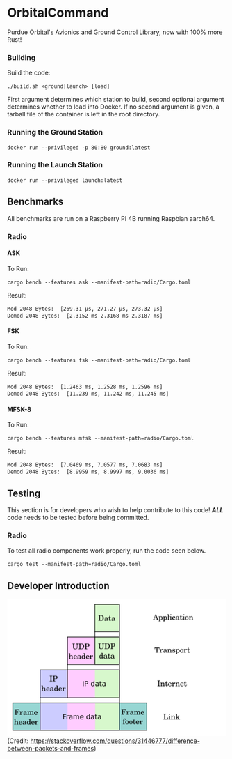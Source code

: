# OrbitalCommand
Purdue Orbital's Avionics and Ground Control Library, now with 100% more Rust!

### Building
Build the code:
```shell
./build.sh <ground|launch> [load]
```

First argument determines which station to build, second optional argument determines whether to load into Docker. 
If no second argument is given, a tarball file of the container is left in the root directory.

### Running the Ground Station
```shell
docker run --privileged -p 80:80 ground:latest
```

### Running the Launch Station
```shell
docker run --privileged launch:latest
```

## Benchmarks

All benchmarks are run on a Raspberry PI 4B running Raspbian aarch64.

### Radio

#### ASK
To Run:
```shell
cargo bench --features ask --manifest-path=radio/Cargo.toml
```
Result:
```
Mod 2048 Bytes:  [269.31 µs, 271.27 µs, 273.32 µs]
Demod 2048 Bytes:  [2.3152 ms 2.3168 ms 2.3187 ms]
```

#### FSK
To Run:
```shell
cargo bench --features fsk --manifest-path=radio/Cargo.toml
```
Result:
```
Mod 2048 Bytes:  [1.2463 ms, 1.2528 ms, 1.2596 ms]
Demod 2048 Bytes:  [11.239 ms, 11.242 ms, 11.245 ms]
```

#### MFSK-8
To Run:
```shell
cargo bench --features mfsk --manifest-path=radio/Cargo.toml
```
Result:
```
Mod 2048 Bytes:  [7.0469 ms, 7.0577 ms, 7.0683 ms]
Demod 2048 Bytes:  [8.9959 ms, 8.9997 ms, 9.0036 ms]
```

## Testing

This section is for developers who wish to help contribute to this code! 
___ALL___ code needs to be tested before being committed.

### Radio

To test all radio components work properly, run the code seen below.

```shell
cargo test --manifest-path=radio/Cargo.toml
```

## Developer Introduction
![](./images/TCPModel.png) (Credit: https://stackoverflow.com/questions/31446777/difference-between-packets-and-frames)



